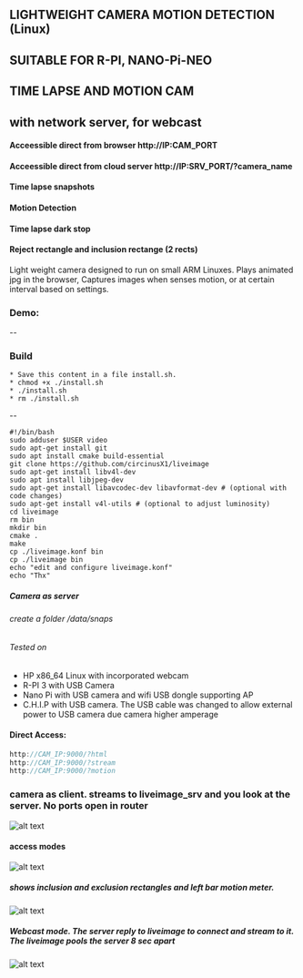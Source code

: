## LIGHTWEIGHT CAMERA MOTION DETECTION (Linux)
## SUITABLE FOR R-PI, NANO-Pi-NEO
## TIME LAPSE AND MOTION CAM 
## with network server, for webcast

#### Acceessible direct from browser http://IP:CAM_PORT
#### Acceessible direct from cloud server http://IP:SRV_PORT/?camera_name
#### Time lapse snapshots 
#### Motion Detection
#### Time lapse dark stop
#### Reject rectangle and inclusion rectange (2 rects)


Light weight camera designed to run on small ARM Linuxes. Plays animated jpg in the browser,
Captures images when senses motion, or at certain interval based on settings. 
### Demo:

--

### Build
    * Save this content in a file install.sh. 
    * chmod +x ./install.sh
    * ./install.sh
    * rm ./install.sh
--

```
#!/bin/bash
sudo adduser $USER video
sudo apt-get install git
sudo apt install cmake build-essential
git clone https://github.com/circinusX1/liveimage
sudo apt-get install libv4l-dev
sudo apt install libjpeg-dev
sudo apt-get install libavcodec-dev libavformat-dev # (optional with code changes)
sudo apt-get install v4l-utils # (optional to adjust luminosity)
cd liveimage
rm bin
mkdir bin
cmake .
make
cp ./liveimage.konf bin
cp ./liveimage bin
echo "edit and configure liveimage.konf"
echo "Thx"
```


##### Camera as server 

###### create a folder /data/snaps

###### Tested on

  - HP x86_64 Linux with incorporated webcam
  - R-PI 3 with USB Camera
  - Nano Pi with USB camera and wifi USB dongle supporting AP
  - C.H.I.P with USB camera. The USB cable was changed to allow external power to USB camera due camera higher amperage
  
  
####  Direct Access:

```javascript
http://CAM_IP:9000/?html
http://CAM_IP:9000/?stream
http://CAM_IP:9000/?motion

```

### camera as client. streams to liveimage_srv and you look at the server. No ports open in router

![alt text](https://github.com/circinusX1/liveimage/blob/main/docs/lili.png?raw=true "raw")

####  access modes

![alt text](https://github.com/circinusX1/liveimage/blob/main/docs/limag1.png?raw=true "raw")

##### shows inclusion and exclusion rectangles and left bar motion meter.

![alt text](https://github.com/circinusX1/liveimage/blob/main/docs/limotion.png?raw=true "raw")


##### Webcast mode. The server reply to liveimage to connect and stream to it. The liveimage pools the server 8 sec apart

![alt text](https://github.com/circinusX1/liveimage/blob/main/docs/liimagremote.png?raw=true "raw")








